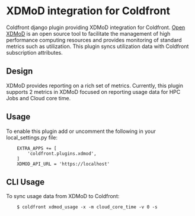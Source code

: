 # XDMoD integration for Coldfront

Coldfront django plugin providing XDMoD integration for Coldfront.  [Open
XDMoD](https://open.xdmod.org) is an open source tool to facilitate the
management of high performance computing resources and provides monitoring of
standard metrics such as utilization. This plugin syncs utilization data with
Coldfront subscription attributes.

## Design

XDMoD provides reporting on a rich set of metrics. Currently, this plugin
supports 2 metrics in XDMoD focused on reporting usage data for HPC Jobs and
Cloud core time.

## Usage

To enable this plugin add or uncomment the following in your local\_settings.py
file:

```
    EXTRA_APPS += [
        'coldfront.plugins.xdmod',
    ]
    XDMOD_API_URL = 'https://localhost'
```

## CLI Usage

To sync usage data from XDMoD to Coldfront:

```
    $ coldfront xdmod_usage -x -m cloud_core_time -v 0 -s
```
